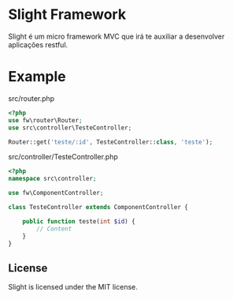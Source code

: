 # Slight Framework

Slight é um micro framework MVC que irá te auxiliar a desenvolver aplicações restful.


Example
========
src/router.php
```php
<?php
use fw\router\Router;
use src\controller\TesteController;

Router::get('teste/:id', TesteController::class, 'teste');
```
src/controller/TesteController.php
```php
<?php
namespace src\controller;

use fw\ComponentController;

class TesteController extends ComponentController {

	public function teste(int $id) {
		// Content
	}
}
```

License
-------

Slight is licensed under the MIT license.
